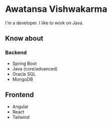 # Awatansa Vishwakarma

I'm a developer. I like to work on Java.

## Know about

### Backend
- Spring Boot
- Java (core/advanced)
- Oracle SQL
- MongoDB

## Frontend
- Angular
- React
- Tailwind

<!--
**awatansa/awatansa** is a ✨ _special_ ✨ repository because its `README.md` (this file) appears on your GitHub profile.

Here are some ideas to get you started:

- 🔭 I’m currently working on ...
- 🌱 I’m currently learning ...
- 👯 I’m looking to collaborate on ...
- 🤔 I’m looking for help with ...
- 💬 Ask me about ...
- 📫 How to reach me: ...
- 😄 Pronouns: ...
- ⚡ Fun fact: ...
-->
